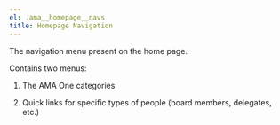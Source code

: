 ```yaml
---
el: .ama__homepage__navs
title: Homepage Navigation
---
```

The navigation menu present on the home page.

Contains two menus:

1. The AMA One categories

2. Quick links for specific types of people (board members, delegates, etc.)
